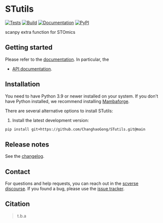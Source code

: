 # STutils

[![Tests][badge-tests]][link-tests]
[![Build][badge-build]][link-build]
[![Documentation][badge-docs]][link-docs]
[![PyPI](https://img.shields.io/pypi/v/StereoUtils.svg)](https://pypi.org/project/StereoUtils)

[badge-tests]: https://github.com/ChanghaoGong/STutils/actions/workflows/test.yaml/badge.svg
[link-tests]: https://github.com/ChanghaoGong/STutils/actions/workflows/test.yml
[badge-build]: https://github.com/ChanghaoGong/STutils/actions/workflows/build.yaml/badge.svg
[link-build]: https://github.com/ChanghaoGong/STutils/actions/workflows/build.yml
[badge-docs]: https://readthedocs.org/projects/stutils/badge/?version=latest

scanpy extra function for STOmics

## Getting started

Please refer to the [documentation][link-docs]. In particular, the

-   [API documentation][link-api].

## Installation

You need to have Python 3.9 or newer installed on your system. If you don't have
Python installed, we recommend installing [Mambaforge](https://github.com/conda-forge/miniforge#mambaforge).

There are several alternative options to install STutils:

<!--
1) Install the latest release of `STutils` from `PyPI <https://pypi.org/project/STutils/>`_:

```bash
pip install STutils
```
-->

1. Install the latest development version:

```bash
pip install git+https://github.com/ChanghaoGong/STutils.git@main
```

## Release notes

See the [changelog][changelog].

## Contact

For questions and help requests, you can reach out in the [scverse discourse][scverse-discourse].
If you found a bug, please use the [issue tracker][issue-tracker].

## Citation

> t.b.a

[scverse-discourse]: https://discourse.scverse.org/
[issue-tracker]: https://github.com/ChanghaoGong/STutils/issues
[changelog]: https://stutils.readthedocs.io/en/latest/changelog.html
[link-docs]: https://stutils.readthedocs.io/en/latest/?badge=latest
[link-api]: https://stutils.readthedocs.io/en/latest/api.html
